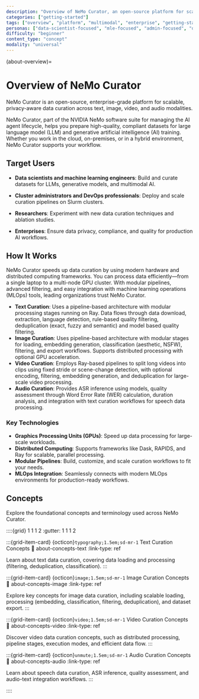 ```yaml
---
description: "Overview of NeMo Curator, an open-source platform for scalable data curation across text, image, video, and audio modalities for AI training"
categories: ["getting-started"]
tags: ["overview", "platform", "multimodal", "enterprise", "getting-started"]
personas: ["data-scientist-focused", "mle-focused", "admin-focused", "devops-focused"]
difficulty: "beginner"
content_type: "concept"
modality: "universal"
---
```


(about-overview)=

# Overview of NeMo Curator

NeMo Curator is an open-source, enterprise-grade platform for scalable, privacy-aware data curation across text, image, video, and audio modalities.

NeMo Curator, part of the NVIDIA NeMo software suite for managing the AI agent lifecycle, helps you prepare high-quality, compliant datasets for large language model (LLM) and generative artificial intelligence (AI) training. Whether you work in the cloud, on-premises, or in a hybrid environment, NeMo Curator supports your workflow.

## Target Users

- **Data scientists and machine learning engineers**: Build and curate datasets for LLMs, generative models, and multimodal AI.

- **Cluster administrators and DevOps professionals**: Deploy and scale curation pipelines on Slurm clusters.
- **Researchers**: Experiment with new data curation techniques and ablation studies.
- **Enterprises**: Ensure data privacy, compliance, and quality for production AI workflows.

## How It Works

NeMo Curator speeds up data curation by using modern hardware and distributed computing frameworks. You can process data efficiently—from a single laptop to a multi-node GPU cluster. With modular pipelines, advanced filtering, and easy integration with machine learning operations (MLOps) tools, leading organizations trust NeMo Curator.

- **Text Curation**: Uses a pipeline-based architecture with modular processing stages running on Ray. Data flows through data download, extraction, language detection, rule-based quality filtering, deduplication (exact, fuzzy and semantic) and model based quality filtering.
- **Image Curation**: Uses pipeline-based architecture with modular stages for loading, embedding generation, classification (aesthetic, NSFW), filtering, and export workflows. Supports distributed processing with optional GPU acceleration.
- **Video Curation**: Employs Ray-based pipelines to split long videos into clips using fixed stride or scene-change detection, with optional encoding, filtering, embedding generation, and deduplication for large-scale video processing.
- **Audio Curation**: Provides ASR inference using models, quality assessment through Word Error Rate (WER) calculation, duration analysis, and integration with text curation workflows for speech data processing.

### Key Technologies

- **Graphics Processing Units (GPUs)**: Speed up data processing for large-scale workloads.
- **Distributed Computing**: Supports frameworks like Dask, RAPIDS, and Ray for scalable, parallel processing.
- **Modular Pipelines**: Build, customize, and scale curation workflows to fit your needs.
- **MLOps Integration**: Seamlessly connects with modern MLOps environments for production-ready workflows.

## Concepts

Explore the foundational concepts and terminology used across NeMo Curator.

::::{grid} 1 1 1 2
:gutter: 1 1 1 2

:::{grid-item-card} {octicon}`typography;1.5em;sd-mr-1` Text Curation Concepts
:link: about-concepts-text
:link-type: ref

Learn about text data curation, covering data loading and processing (filtering, deduplication, classification).
:::

:::{grid-item-card} {octicon}`image;1.5em;sd-mr-1` Image Curation Concepts
:link: about-concepts-image
:link-type: ref

Explore key concepts for image data curation, including scalable loading, processing (embedding, classification, filtering, deduplication), and dataset export.
:::

:::{grid-item-card} {octicon}`video;1.5em;sd-mr-1` Video Curation Concepts
:link: about-concepts-video
:link-type: ref

Discover video data curation concepts, such as distributed processing, pipeline stages, execution modes, and efficient data flow.
:::

:::{grid-item-card} {octicon}`unmute;1.5em;sd-mr-1` Audio Curation Concepts
:link: about-concepts-audio
:link-type: ref

Learn about speech data curation, ASR inference, quality assessment, and audio-text integration workflows.
:::

::::
